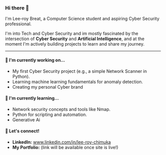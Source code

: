 ### Hi there 👋

I'm Lee-roy Breat, a Computer Science student and aspiring Cyber Security professional.

I'm into Tech and Cyber Security and im mostly fascinated by the intersection of **Cyber Security** and **Artificial Intelligence**, and at the moment I'm actively building projects to learn and share my journey.

---

#### 🔭 I'm currently working on...
* My first Cyber Security project (e.g., a simple Network Scanner in Python).
* Learning machine learning fundamentals for anomaly detection.
* Creating my personal Cyber brand 

#### 🌱 I'm currently learning...
* Network security concepts and tools like Nmap.
* Python for scripting and automation.
* Generative Ai

#### 🤝 Let's connect!
* **LinkedIn:** www.linkedin.com/in/lee-roy-chimuka
* **My Portfolio:** (link will be available once site is live!)
